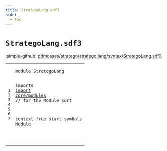 ```yaml
---
title: StrategoLang.sdf3
hide:
  - toc
---
```


# `StrategoLang.sdf3`

:simple-github: [pdmosses/stratego/stratego.lang/syntax/StrategoLang.sdf3]

[pdmosses/stratego/stratego.lang/syntax/StrategoLang.sdf3]: https://github.com/pdmosses/stratego/blob/master/stratego.lang/syntax/StrategoLang.sdf3 "The source file on GitHub"

<div class="sdf3"><table class="highlighttable"><tbody><tr><td class="linenos"><div class="linenodiv"><pre><span></span>1
2
3
4
5
6
7
</pre></div></td>
<td class="code"><pre><code><span class="keyword">module</span> <span id="StrategoLang_7_19" title="Not referenced locally, nor via imports">StrategoLang</span>

<span class="keyword">imports</span>
  <a href="../import.sdf3#import_7_13" id="import_31_37" title="Defined at ../import.sdf3 line 1">import</a>
  <a href="../core/modules.sdf3#core/modules_7_19" id="core/modules_40_52" title="Defined at ../core/modules.sdf3 line 1">core/modules</a> <span class="layout">// for the Module sort</span>

<span class="keyword">context-free start-symbols</span> <a href="../core/modules.sdf3#Module_118_124" id="Module_104_110" title="Defined at ../core/modules.sdf3 line 9, 12, 17">Module</a>

</code></pre></td></tr></tbody></table></div>